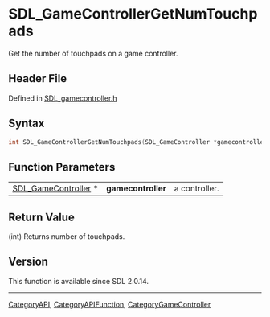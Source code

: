 # SDL_GameControllerGetNumTouchpads

Get the number of touchpads on a game controller.

## Header File

Defined in [SDL_gamecontroller.h](https://github.com/libsdl-org/SDL/blob/SDL2/include/SDL_gamecontroller.h)

## Syntax

```c
int SDL_GameControllerGetNumTouchpads(SDL_GameController *gamecontroller);
```

## Function Parameters

|                                            |                    |               |
| ------------------------------------------ | ------------------ | ------------- |
| [SDL_GameController](SDL_GameController) * | **gamecontroller** | a controller. |

## Return Value

(int) Returns number of touchpads.

## Version

This function is available since SDL 2.0.14.

----
[CategoryAPI](CategoryAPI), [CategoryAPIFunction](CategoryAPIFunction), [CategoryGameController](CategoryGameController)

